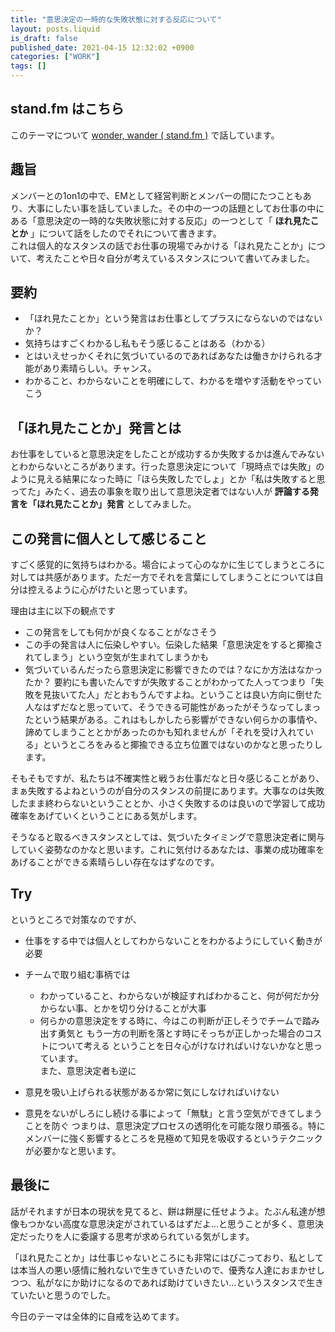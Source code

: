 ```yaml
---
title: "意思決定の一時的な失敗状態に対する反応について"
layout: posts.liquid
is_draft: false
published_date: 2021-04-15 12:32:02 +0900
categories: ["WORK"]
tags: []
---
```


## stand.fm はこちら
このテーマについて [wonder, wander ( stand.fm )](https://stand.fm/episodes/6077aa0e99bb37c282ec1ebc) で話しています。

## 趣旨
メンバーとの1on1の中で、EMとして経営判断とメンバーの間にたつこともあり、大事にしたい事を話していました。その中の一つの話題としてお仕事の中にある「意思決定の一時的な失敗状態に対する反応」の一つとして「 **ほれ見たことか** 」について話をしたのでそれについて書きます。  
これは個人的なスタンスの話でお仕事の現場でみかける「ほれ見たことか」について、考えたことや日々自分が考えているスタンスについて書いてみました。

## 要約
- 「ほれ見たことか」という発言はお仕事としてプラスにならないのではないか？
- 気持ちはすごくわかるし私もそう感じることはある（わかる）
- とはいえせっかくそれに気づいているのであればあなたは働きかけられる才能があり素晴らしい。チャンス。
- わかること、わからないことを明確にして、わかるを増やす活動をやっていこう
## 「ほれ見たことか」発言とは
お仕事をしていると意思決定をしたことが成功するか失敗するかは進んでみないとわからないところがあります。行った意思決定について「現時点では失敗」のように見える結果になった時に「ほら失敗したでしょ」とか「私は失敗すると思ってた」みたく、過去の事象を取り出して意思決定者ではない人が **評論する発言を「ほれ見たことか」発言** としてみました。

## この発言に個人として感じること
すごく感覚的に気持ちはわかる。場合によって心のなかに生じてしまうところに対しては共感があります。ただ一方でそれを言葉にしてしまうことについては自分は控えるように心がけたいと思っています。

理由は主に以下の観点です

- この発言をしても何かが良くなることがなさそう
- この手の発言は人に伝染しやすい。伝染した結果「意思決定をすると揶揄されてしまう」という空気が生まれてしまうかも
- 気づいているんだったら意思決定に影響できたのでは？なにか方法はなかったか？
要約にも書いたんですが失敗することがわかってた人ってつまり「失敗を見抜いてた人」だとおもうんですよね。ということは良い方向に倒せた人なはずだなと思っていて、そうできる可能性があったがそうなってしまったという結果がある。これはもしかしたら影響ができない何らかの事情や、諦めてしまうこととかがあったのかも知れませんが「それを受け入れている」というところをみると揶揄できる立ち位置ではないのかなと思ったりします。

そもそもですが、私たちは不確実性と戦うお仕事だなと日々感じることがあり、まぁ失敗するよねというのが自分のスタンスの前提にあります。大事なのは失敗したまま終わらないということとか、小さく失敗するのは良いので学習して成功確率をあげていくということにある気がします。

そうなると取るべきスタンスとしては、気づいたタイミングで意思決定者に関与していく姿勢なのかなと思います。これに気付けるあなたは、事業の成功確率をあげることができる素晴らしい存在なはずなのです。

## Try
というところで対策なのですが、

- 仕事をする中では個人としてわからないことをわかるようにしていく動きが必要
- チームで取り組む事柄では
  - わかっていること、わからないが検証すればわかること、何が何だか分からない事、とかを切り分けることが大事
  - 何らかの意思決定をする時に、今はこの判断が正しそうでチームで踏み出す勇気と もう一方の判断を落とす時にそっちが正しかった場合のコストについて考える
ということを日々心がけなければいけないかなと思っています。  
また、意思決定者も逆に

- 意見を吸い上げられる状態があるか常に気にしなければいけない
- 意見をないがしろにし続ける事によって「無駄」と言う空気ができてしまうことを防ぐ
つまりは、意思決定プロセスの透明化を可能な限り頑張る。特にメンバーに強く影響するところを見極めて知見を吸収するというテクニックが必要かなと思います。

## 最後に
話がそれますが日本の現状を見てると、餅は餅屋に任せようよ。たぶん私達が想像もつかない高度な意思決定がされているはずだよ...と思うことが多く、意思決定だったりを人に委譲する思考が求められている気がします。

「ほれ見たことか」は仕事じゃないところにも非常にはびこっており、私としては本当人の悪い感情に触れないで生きていきたいので、優秀な人達におまかせしつつ、私がなにか助けになるのであれば助けていきたい...というスタンスで生きていたいと思うのでした。

今日のテーマは全体的に自戒を込めてます。


